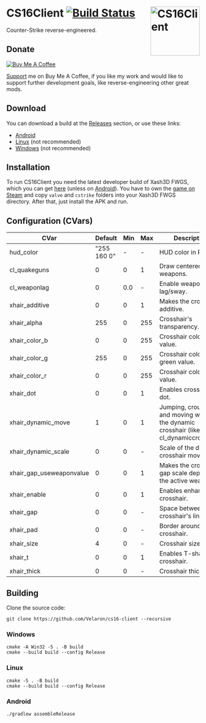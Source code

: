 # CS16Client [![Build Status](https://github.com/Velaron/cs16-client/actions/workflows/build.yml/badge.svg)](https://github.com/Velaron/cs16-client/actions) <img align="right" width="128" height="128" src="https://github.com/Velaron/cs16-client/raw/main/app/src/main/ic_launcher-playstore.png" alt="CS16Client" />
Counter-Strike reverse-engineered.

## Donate
[![Buy Me A Coffee](https://www.buymeacoffee.com/assets/img/custom_images/orange_img.png)](https://www.buymeacoffee.com/velaron)

[Support](https://www.buymeacoffee.com/velaron) me on Buy Me A Coffee, if you like my work and would like to support further development goals, like  reverse-engineering other great mods.

## Download
You can download a build at the [Releases](https://github.com/Velaron/cs16-client/releases/tag/continuous) section, or use these links:
* [Android](https://github.com/Velaron/cs16-client/releases/download/continuous/cs16-client.apk)
* [Linux](https://github.com/Velaron/cs16-client/releases/download/continuous/cs16-client_linux_i386.tar.gz) (not recommended)
* [Windows](https://github.com/Velaron/cs16-client/releases/download/continuous/cs16-client_win32_x86.zip) (not recommended)

## Installation
To run CS16Client you need the latest developer build of Xash3D FWGS, which you can get [here](https://github.com/FWGS/xash3d-fwgs/releases/tag/continuous) (unless on [Android](https://github.com/Velaron/xash3d-fwgs/releases/tag/continuous-android)).
You have to own the [game on Steam](https://store.steampowered.com/app/10/CounterStrike//) and copy `valve` and `cstrike` folders into your Xash3D FWGS directory.
After that, just install the APK and run.

## Configuration (CVars)
| CVar                     | Default     | Min | Max | Description                                                                                 |
|--------------------------|-------------|-----|-----|---------------------------------------------------------------------------------------------|
| hud_color                | "255 160 0" | -   | -   | HUD color in RGB.                                                                           |
| cl_quakeguns             | 0           | 0   | 1   | Draw centered weapons.                                                                      |
| cl_weaponlag             | 0           | 0.0 | -   | Enable weapon lag/sway.                                                                     |
| xhair_additive           | 0           | 0   | 1   | Makes the crosshair additive.                                                               |
| xhair_alpha              | 255         | 0   | 255 | Crosshair's transparency.                                                                   |
| xhair_color_b            | 0           | 0   | 255 | Crosshair color's blue value.                                                               |
| xhair_color_g            | 255         | 0   | 255 | Crosshair color's green value.                                                              |
| xhair_color_r            | 0           | 0   | 255 | Crosshair color's red value.                                                                |
| xhair_dot                | 0           | 0   | 1   | Enables crosshair dot.                                                                      |
| xhair_dynamic_move       | 1           | 0   | 1   | Jumping, crouching and moving will affect the dynamic crosshair (like cl_dynamiccrosshair). |
| xhair_dynamic_scale      | 0           | 0   | -   | Scale of the dynamic crosshair movement.                                                    |
| xhair_gap_useweaponvalue | 0           | 0   | 1   | Makes the crosshair gap scale depend on the active weapon.                                  |
| xhair_enable             | 0           | 0   | 1   | Enables enhanced crosshair.                                                                 |
| xhair_gap                | 0           | 0   | -   | Space between crosshair's lines.                                                            |
| xhair_pad                | 0           | 0   | -   | Border around crosshair.                                                                    |
| xhair_size               | 4           | 0   | -   | Crosshair size.                                                                             |
| xhair_t                  | 0           | 0   | 1   | Enables T-shaped crosshair.                                                                 |
| xhair_thick              | 0           | 0   | -   | Crosshair thickness.                                                                        |

## Building
Clone the source code:
```
git clone https://github.com/Velaron/cs16-client --recursive
```
### Windows
```
cmake -A Win32 -S . -B build
cmake --build build --config Release
```
### Linux
```
cmake -S . -B build
cmake --build build --config Release
```
### Android
```
./gradlew assembleRelease
```